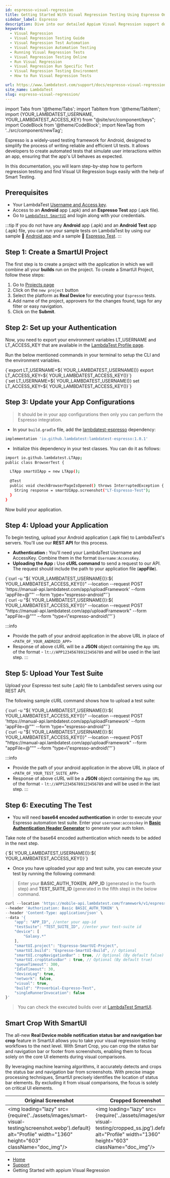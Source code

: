 ```yaml
---
id: espresso-visual-regression
title: Getting Started With Visual Regression Testing Using Espresso On SmartUI Real Devices
sidebar_label: Espresso
description: Dive into our detailed Appium Visual Regression support documentation for step-by-step guidance! Efficiently perform visual testing, manage applications, and ensure your mobile apps are visually perfect before launch.
keywords:
  - Visual Regression
  - Visual Regression Testing Guide
  - Visual Regression Test Automation
  - Visual Regression Automation Testing
  - Running Visual Regression Tests
  - Visual Regression Testing Online
  - Run Visual Regression
  - Visual Regression Run Specific Test
  - Visual Regression Testing Environment
  - How to Run Visual Regression Tests

url: https://www.lambdatest.com/support/docs/espresso-visual-regression/
site_name: LambdaTest
slug: espresso-visual-regression/
---
```


import Tabs from '@theme/Tabs';
import TabItem from '@theme/TabItem';
import {YOUR_LAMBDATEST_USERNAME, YOUR_LAMBDATEST_ACCESS_KEY} from "@site/src/component/keys";
import CodeBlock from '@theme/CodeBlock';
import NewTag from '../src/component/newTag';

<script type="application/ld+json"
      dangerouslySetInnerHTML={{ __html: JSON.stringify({
       "@context": "https://schema.org",
        "@type": "BreadcrumbList",
        "itemListElement": [{
          "@type": "ListItem",
          "position": 1,
          "name": "Home",
          "item": "https://www.lambdatest.com"
        },{
          "@type": "ListItem",
          "position": 2,
          "name": "Support",
          "item": "https://www.lambdatest.com/support/docs/"
        },{
          "@type": "ListItem",
          "position": 3,
          "name": "SmartUI-Hooks",
          "item": "https://www.lambdatest.com/support/docs/espresso-visual-regression/"
        }]
      })
    }}
></script>

Espresso is a widely-used testing framework for Android, designed to simplify the process of writing reliable and efficient UI tests. It allows developers to create automated tests that simulate user interactions within an app, ensuring that the app's UI behaves as expected.

In this documentation, you will learn step-by-step how to perform regression testing and find Visual UI Regression bugs easily with the help of Smart Testing.

## Prerequisites

- Your LambdaTest [Username and Access key](https://accounts.lambdatest.com/security).
- Access to an **Android** app (.apk) and an **Espresso Test** app (.apk file).
- Go to [`LambdaTest SmartUI`](https://smartui.lambdatest.com/) and login along with your credentials.

:::tip
If you do not have any **Android** app (.apk) and an **Android Test** app (.apk) file, you can run your sample tests on LambdaTest by using our sample :link: [Android app](https://prod-mobile-artefacts.lambdatest.com/assets/docs/espresso/proverbial_android-app.apk) and a sample :link: [Espresso Test](https://prod-mobile-artefacts.lambdatest.com/assets/docs/espresso/proverbial_android_espressotest-app.apk).
:::

## Step 1: Create a SmartUI Project

The first step is to create a project with the application in which we will combine all your **builds** run on the project.
To create a SmartUI Project, follow these steps:

1. Go to [Projects page](https://smartui.lambdatest.com/)
2. Click on the `new project` button
3. Select the platform as <b>Real Device </b> for executing your `Espresso` tests.
4. Add name of the project, approvers for the changes found, tags for any filter or easy navigation.
5. Click on the **Submit**.

<!-- <img loading="lazy" src={require('../assets/images/uploads/smart-ui-1.webp').default} alt="cmd" width="768" height="373" className="doc_img"/> -->

## Step 2: Set up your Authentication

Now, you need to export your environment variables LT_USERNAME and LT_ACCESS_KEY that are available in the [LambdaTest Profile page](https://accounts.lambdatest.com/details/profile).

Run the below mentioned commands in your terminal to setup the CLI and the environment variables.

<Tabs className="docs__val">

<TabItem value="bash" label="Linux / MacOS" default>

  <div className="lambdatest__codeblock">
    <CodeBlock className="language-bash">
  {`export LT_USERNAME=${ YOUR_LAMBDATEST_USERNAME()}
export LT_ACCESS_KEY=${ YOUR_LAMBDATEST_ACCESS_KEY()}`}
  </CodeBlock>
</div>

</TabItem>

<TabItem value="powershell" label="Windows" default>

  <div className="lambdatest__codeblock">
    <CodeBlock className="language-powershell">
  {`set LT_USERNAME=${ YOUR_LAMBDATEST_USERNAME()}
set LT_ACCESS_KEY=${ YOUR_LAMBDATEST_ACCESS_KEY()}`}
  </CodeBlock>
</div>

</TabItem>
</Tabs>

## Step 3: Update your App Configurations

> It should be in your app configurations then only you can perform the Espresso integration.

- In your `build.gradle` file, add the [lambdatest-espresso](https://central.sonatype.com/artifact/io.github.lambdatest/lambdatest-espresso) dependency:

```bash
implementation 'io.github.lambdatest:lambdatest-espresso:1.0.1'
```

- Initialize this dependency in your test classes. You can do it as follows:

```bash java
import io.github.lambdatest.LTApp;
public class BrowserTest {

  LTApp smartUIApp = new LTApp();
  
  @Test
  public void checkBrowserPageIsOpened() throws InterruptedException {
    String response = smartUIApp.screenshot("LT-Espresso-Test");
  }
}
```

Now build your application.

## Step 4: Upload your Application

To begin testing, upload your Android application (.apk file) to LambdaTest's servers. You'll use our **REST API** for this process.

- **Authentication :** You'll need your LambdaTest Username and AccessKey. Combine them in the format `Username:AccessKey`.
- **Uploading the App :** Use **cURL command** to send a request to our API. The request should include the path to your application file (**appFile**).

<Tabs className="docs__val">

<TabItem value="bash" label="Linux / MacOS" default>

  <div className="lambdatest__codeblock">
    <CodeBlock className="language-bash">
  {`curl -u "${ YOUR_LAMBDATEST_USERNAME()}:${ YOUR_LAMBDATEST_ACCESS_KEY()}" --location --request POST 'https://manual-api.lambdatest.com/app/uploadFramework' --form 'appFile=@"<PATH_OF_YOUR_ANDROID_APP>"' --form 'type="espresso-android"'`}
  </CodeBlock>
</div>

</TabItem>

<TabItem value="powershell" label="Windows" default>

  <div className="lambdatest__codeblock">
    <CodeBlock className="language-powershell">
{`curl -u "${ YOUR_LAMBDATEST_USERNAME()}:${ YOUR_LAMBDATEST_ACCESS_KEY()}" --location --request POST "https://manual-api.lambdatest.com/app/uploadFramework" --form "appFile=@"<PATH_OF_YOUR_ANDROID_APP>"" --form "type=\"espresso-android\""`}
  </CodeBlock>
</div>

</TabItem>
</Tabs>

:::info
- Provide the path of your android application in the above URL in place of `<PATH_OF_YOUR_ANDROID_APP>`
- Response of above cURL will be a **JSON** object containing the `App URL` of the format - `lt://APP123456789123456789` and will be used in the last step.
:::

## Step 5: Upload Your Test Suite

Upload your Espresso test suite (.apk) file to LambdaTest servers using our REST API.

The following sample cURL command shows how to upload a test suite:

<Tabs className="docs__val">

<TabItem value="bash" label="Linux / MacOS" default>

  <div className="lambdatest__codeblock">
    <CodeBlock className="language-bash">
  {`curl -u "${ YOUR_LAMBDATEST_USERNAME()}:${ YOUR_LAMBDATEST_ACCESS_KEY()}" --location --request POST 'https://manual-api.lambdatest.com/app/uploadFramework' --form 'appFile=@"<PATH_OF_YOUR_TEST_SUITE_APP>"' --form 'type="espresso-android"'`}
  </CodeBlock>
</div>

</TabItem>

<TabItem value="powershell" label="Windows" default>

  <div className="lambdatest__codeblock">
    <CodeBlock className="language-powershell">
{`curl -u "${ YOUR_LAMBDATEST_USERNAME()}:${ YOUR_LAMBDATEST_ACCESS_KEY()}" --location --request POST "https://manual-api.lambdatest.com/app/uploadFramework" --form "appFile=@"<PATH_OF_YOUR_TEST_SUITE_APP>"" --form "type=\"espresso-android\""`}
  </CodeBlock>
</div>

</TabItem>
</Tabs>

:::info
- Provide the path of your android application in the above URL in place of `<PATH_OF_YOUR_TEST_SUITE_APP>`
- Response of above cURL will be a **JSON** object containing the `App URL` of the format - `lt://APP123456789123456789` and will be used in the last step.
:::

## Step 6: Executing The Test

- You will need **base64 encoded authentication** in order to execute your Espresso automation test suite. Enter your `username:accesskey` in **[Basic Authentication Header Generator](https://mixedanalytics.com/knowledge-base/api-connector-encode-credentials-to-base-64/)** to generate your auth token.

Take note of the base64 encoded authentication which needs to be added in the next step.

<div className="lambdatest__codeblock">
    <CodeBlock className="language-powershell">
{`${ YOUR_LAMBDATEST_USERNAME()}:${ YOUR_LAMBDATEST_ACCESS_KEY()}`}
  </CodeBlock>
</div>

- Once you have uploaded your app and test suite, you can execute your test by running the following command:
 
> Enter your **BASIC_AUTH_TOKEN**, **APP_ID** (generated in the fourth step) and **TEST_SUITE_ID** (generated in the fifth step) in the below command.

```javascript
curl --location 'https://mobile-api.lambdatest.com/framework/v1/espresso/build' \
--header 'Authorization: Basic BASIC_AUTH_TOKEN' \
--header 'Content-Type: application/json' \
--data '{
    "app": "APP_ID", //enter your app-id
    "testSuite": "TEST_SUITE_ID", //enter your test-suite id
    "device": [
        "Galaxy.*"
    ],
    "smartUI.project": "Espresso-SmartUI-Project", 
    "smartUI.build": "Espresso-SmartUI-Build", // Optional
    "smartUI.cropNavigationBar" : true, // Optional (By default false)
    "smartUI.cropStatusBar" : true, // Optional (By default true)
    "queueTimeout": 300,
    "IdleTimeout": 30,
    "deviceLog": true,
    "network": false,
    "visual": true,
    "build": "Proverbial-Espresso-Test",
    "singleRunnerInvocation": false
}'
```

> You can check the executed builds over at [LambdaTest SmartUI](https://smartui.lambdatest.com/).

## Smart Crop With SmartUI

The all-new **Real Device mobile notification status bar and navigation bar crop** feature in SmartUI allows you to take your visual regression testing workflows to the next level. With Smart Crop, you can crop the status bar and navigation bar or footer from screenshots, enabling them to focus solely on the core UI elements during visual comparisons.

By leveraging machine learning algorithms, it accurately detects and crops the status bar and navigation bar from screenshots. With precise image processing techniques, SmartUI precisely identifies the location of status bar elements. By excluding it from visual comparisons, the focus is solely on critical UI elements.  

| Original Screenshot | Cropped Screenshot |
|---------------------|--------------------|
| <img loading="lazy" src={require('../assets/images/smart-visual-testing/screenshot.webp').default} alt="Profile" width="1360" height="603" className="doc_img"/> | <img loading="lazy" src={require('../assets/images/smart-visual-testing/cropped_ss.jpg').default} alt="Profile" width="1360" height="603" className="doc_img"/> |


<nav aria-label="breadcrumbs">
  <ul className="breadcrumbs">
    <li className="breadcrumbs__item">
      <a className="breadcrumbs__link" target="_self" href="https://www.lambdatest.com">
        Home
      </a>
    </li>
    <li className="breadcrumbs__item">
      <a className="breadcrumbs__link" target="_self" href="https://www.lambdatest.com/support/docs/">
        Support
      </a>
    </li>
    <li className="breadcrumbs__item breadcrumbs__item--active">
      <span className="breadcrumbs__link"> Getting Started with appium Visual Regression  </span>
    </li>
  </ul>
</nav>
